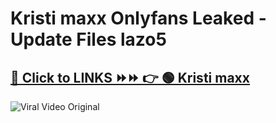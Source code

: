 
 # Kristi maxx Onlyfans Leaked - Update Files lazo5

## <h2><a href="https://clipsfans.com/Kristi_maxx&ref=git">🔗 Click to LINKS ⏩⏩ 👉 🟢 Kristi maxx </a></h2>

<a href="https://clipsfans.com/Kristi_maxx&ref=git" rel="nofollow" data-target="animated-image.originalLink"><img src="https://i.ibb.co.com/xMMVF88/686577567.gif" alt="Viral Video Original" style="max-width: 100%; display: inline-block;" data-target="animated-image.originalImage"></a>

